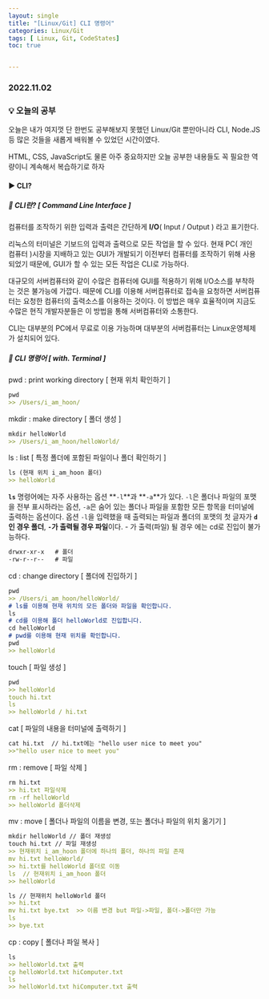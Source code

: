 ```yaml
---
layout: single
title: "[Linux/Git] CLI 명령어"
categories: Linux/Git
tags: [ Linux, Git, CodeStates]
toc: true


---
```


### 2022.11.02

### 💡  오늘의  공부 

오늘은 내가 여지껏 단 한번도 공부해보지 못했던 Linux/Git 뿐만아니라 CLI, Node.JS등 많은 것들을 새롭게 배워볼 수 있었던 시간이였다. 

HTML, CSS, JavaScript도 물론 아주 중요하지만 오늘 공부한 내용들도 꼭 필요한 역량이니 계속해서 복습하기로 하자

#### ▶️ CLI? 

##### 📌 CLI란? [ Command Line Interface ]

컴퓨터를 조작하기 위한 입력과 출력은 간단하게 **I/O**( Input / Output ) 라고 표기한다. 

리눅스의 터미널은 기보드의 입력과 출력으로 모든 작업을 할 수 있다. 현재 PC( 개인 컴퓨터 )시장을 지배하고 있는 GUI가 개발되기 이전부터 컴퓨터를 조작하기 위해 사용되었기 때문에, GUI가 할 수 있는 모든 작업은 CLI로 가능하다. 

대규모의 서버컴퓨터와 같이 수많은 컴퓨터에 GUI를 적용하기 위해 I/O소스를 부착하는 것은 불가능에 가깝다. 때문에 CLI를 이용해 서버컴퓨터로 접속을 요청하면 서버컴퓨터는 요청한 컴퓨터의 출력소스를 이용하는 것이다. 이 방법은 매우 효율적이며 지금도 수많은 현직 개발자분들은 이 방법을 통해 서버컴퓨터와 소통한다. 

CLI는 대부분의 PC에서 무료로 이용 가능하며 대부분의 서버컴퓨터는 Linux운영체제가 설치되어 있다. 

##### 📌 CLI 명령어 [ with. Terminal ]

pwd : print working directory [ 현재 위치 확인하기 ]

```md
pwd
>> /Users/i_am_hoon/
```

mkdir : make directory [ 폴더 생성 ]

```md
mkdir helloWorld
>> /Users/i_am_hoon/helloWorld/
```

 ls : list [ 특정 폴더에 포함된 파일이나 폴더 확인하기 ]

```md
ls (현재 위치 i_am_hoon 폴더)
>> helloWorld
```

**`ls`** 명령어에는 자주 사용하는 옵션 **`-l`**과  **`-a`**가 있다. `-l`은 폴더나 파일의 포맷을 전부 표시하라는 옵션, `-a`은 숨어 있는 폴더나 파일을 포함한 모든 항목을 터미널에 출력하는 옵션이다. 옵션 `-l`을 입력했을 때 출력되는 파일과 폴더의 포맷의 첫 글자가 **`d`인 경우 폴더**, **`-`가 출력될 경우 파일**이다. - 가 출력(파일) 될 경우 에는 cd로 진입이 불가능하다.  

```md
drwxr-xr-x   # 폴더
-rw-r--r--   # 파일
```

cd : change directory [ 폴더에 진입하기 ]

```md
pwd
>> /Users/i_am_hoon/helloWorld/
# ls를 이용해 현재 위치의 모든 폴더와 파일을 확인합니다.
ls
# cd를 이용해 폴더 helloWorld로 진입합니다.
cd helloWorld
# pwd를 이용해 현재 위치를 확인합니다.
pwd
>> helloWorld
```

touch [ 파일 생성 ]

```md
pwd
>> helloWorld
touch hi.txt
ls
>> helloWorld / hi.txt
```

cat [ 파일의 내용을 터미널에 출력하기 ]

```md
cat hi.txt  // hi.txt에는 "hello user nice to meet you"
>>"hello user nice to meet you"
```

rm : remove [ 파일 삭제 ] 

```md
rm hi.txt
>> hi.txt 파일삭제
rm -rf helloWorld
>> helloWorld 폴더삭제
```

mv : move [ 폴더나 파일의 이름을 변경, 또는 폴더나 파일의 위치 옮기기 ]

```md
mkdir helloWorld // 폴더 재생성
touch hi.txt // 파일 재생성
>> 현재위치 i_am_hoon 폴더에 하나의 폴더, 하나의 파일 존재
mv hi.txt helloWorld/    
>> hi.txt를 helloWorld 폴더로 이동
ls  // 현재위치 i_am_hoon 폴더
>> helloWorld 
```

```md
ls // 현재위치 helloWorld 폴더 
>> hi.txt
mv hi.txt bye.txt  >> 이름 변경 but 파일->파일, 폴더->폴더만 가능
ls
>> bye.txt
```

cp : copy [ 폴더나 파일 복사 ]

```md
ls
>> helloWorld.txt 출력
cp helloWorld.txt hiComputer.txt
ls
>> helloWorld.txt hiComputer.txt 출력
```

